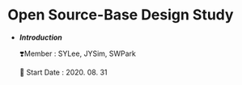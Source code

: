 # Open Source-Base Design Study

- ***Introduction***
    
    ❣️Member : SYLee, JYSim, SWPark
    
    🐋 Start Date : 2020. 08. 31
